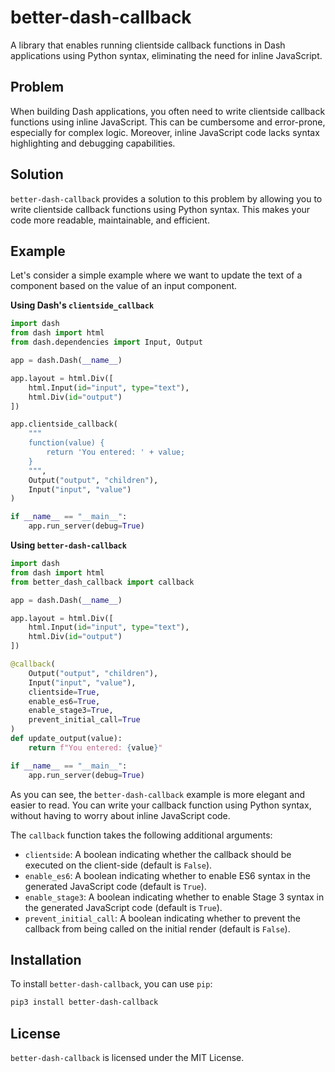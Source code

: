 # better-dash-callback

A library that enables running clientside callback functions in Dash applications using Python syntax, eliminating the need for inline JavaScript.

## Problem

When building Dash applications, you often need to write clientside callback functions using inline JavaScript. This can be cumbersome and error-prone, especially for complex logic. Moreover, inline JavaScript code lacks syntax highlighting and debugging capabilities.

## Solution

`better-dash-callback` provides a solution to this problem by allowing you to write clientside callback functions using Python syntax. This makes your code more readable, maintainable, and efficient.

## Example

Let's consider a simple example where we want to update the text of a component based on the value of an input component.

**Using Dash's `clientside_callback`**

```python
import dash
from dash import html
from dash.dependencies import Input, Output

app = dash.Dash(__name__)

app.layout = html.Div([
    html.Input(id="input", type="text"),
    html.Div(id="output")
])

app.clientside_callback(
    """
    function(value) {
        return 'You entered: ' + value;
    }
    """,
    Output("output", "children"),
    Input("input", "value")
)

if __name__ == "__main__":
    app.run_server(debug=True)
```

**Using `better-dash-callback`**

```python
import dash
from dash import html
from better_dash_callback import callback

app = dash.Dash(__name__)

app.layout = html.Div([
    html.Input(id="input", type="text"),
    html.Div(id="output")
])

@callback(
    Output("output", "children"),
    Input("input", "value"),
    clientside=True,
    enable_es6=True,
    enable_stage3=True,
    prevent_initial_call=True
)
def update_output(value):
    return f"You entered: {value}"

if __name__ == "__main__":
    app.run_server(debug=True)
```

As you can see, the `better-dash-callback` example is more elegant and easier to read. You can write your callback function using Python syntax, without having to worry about inline JavaScript code.

The `callback` function takes the following additional arguments:

* `clientside`: A boolean indicating whether the callback should be executed on the client-side (default is `False`).
* `enable_es6`: A boolean indicating whether to enable ES6 syntax in the generated JavaScript code (default is `True`).
* `enable_stage3`: A boolean indicating whether to enable Stage 3 syntax in the generated JavaScript code (default is `True`).
* `prevent_initial_call`: A boolean indicating whether to prevent the callback from being called on the initial render (default is `False`).

## Installation

To install `better-dash-callback`, you can use `pip`:

```bash
pip3 install better-dash-callback
```

## License

`better-dash-callback` is licensed under the MIT License.
